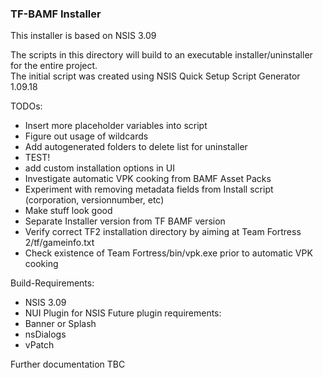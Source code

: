 ### TF-BAMF Installer

This installer is based on NSIS 3.09

The scripts in this directory will build to an executable installer/uninstaller for the entire project.  
The initial script was created using NSIS Quick Setup Script Generator 1.09.18


TODOs:
* Insert more placeholder variables into script
* Figure out usage of wildcards
* Add autogenerated folders to delete list for uninstaller
* TEST!
* add custom installation options in UI
* Investigate automatic VPK cooking from BAMF Asset Packs
* Experiment with removing metadata fields from Install script (corporation, versionnumber, etc)
* Make stuff look good
* Separate Installer version from TF BAMF version
* Verify correct TF2 installation directory by aiming at Team Fortress 2/tf/gameinfo.txt
* Check existence of Team Fortress/bin/vpk.exe prior to automatic VPK cooking

Build-Requirements:
* NSIS 3.09
* NUI Plugin for NSIS
Future plugin requirements:
* Banner or Splash
* nsDialogs
* vPatch

Further documentation TBC